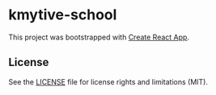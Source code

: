 # kmytive-school

This project was bootstrapped with [Create React App](https://github.com/facebook/create-react-app).

## License

See the [LICENSE](LICENSE.md) file for license rights and limitations (MIT).


